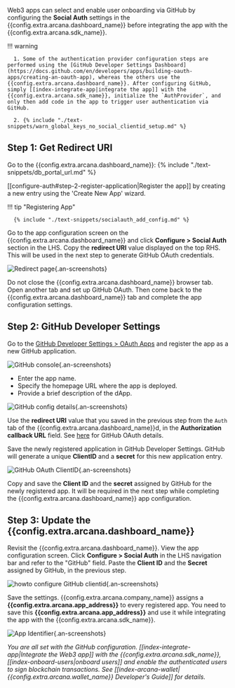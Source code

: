 Web3 apps can select and enable user onboarding via GitHub by configuring the **Social Auth** settings in the {{config.extra.arcana.dashboard_name}} before integrating the app with the {{config.extra.arcana.sdk_name}}.

!!! warning

      1. Some of the authentication provider configuration steps are performed using the [GitHub Developer Settings Dashboard](https://docs.github.com/en/developers/apps/building-oauth-apps/creating-an-oauth-app), whereas the others use the {{config.extra.arcana.dashboard_name}}. After configuring GitHub, simply [[index-integrate-app|integrate the app]] with the {{config.extra.arcana.sdk_name}}, initialize the `AuthProvider`, and only then add code in the app to trigger user authentication via GitHub.

      2. {% include "./text-snippets/warn_global_keys_no_social_clientid_setup.md" %}
      
## Step 1: Get Redirect URI

Go to the {{config.extra.arcana.dashboard_name}}: {% include "./text-snippets/db_portal_url.md" %}

[[configure-auth#step-2-register-application|Register the app]] by creating a new entry using the 'Create New App' wizard. 

!!! tip "Registering App"
          
      {% include "./text-snippets/socialauth_add_config.md" %}

Go to the app configuration screen on the {{config.extra.arcana.dashboard_name}} and click **Configure > Social Auth** section in the LHS. Copy the **redirect URI** value displayed on the top RHS. This will be used in the next step to generate GitHub OAuth credentials.

![Redirect page](/img/an_dApp_config_redirect_uri.png){.an-screenshots}

Do not close the {{config.extra.arcana.dashboard_name}} browser tab. Open another tab and set up GitHub OAuth. Then come back to the {{config.extra.arcana.dashboard_name}} tab and complete the app configuration settings.

## Step 2: GitHub Developer Settings

Go to the [GitHub Developer Settings > OAuth Apps](https://github.com/settings/applications/new) and register the app as a new GitHub application.

![GitHub console](/img/an_dApp_github_dev_console.png){.an-screenshots}

- Enter the app name.
- Specify the homepage URL where the app is deployed.
- Provide a brief description of the dApp.

![GitHub config details](/img/an_dApp_github_dev_console_config_details.png){.an-screenshots}

Use the **redirect URI** value that you saved in the previous step from the `Auth` tab of the {{config.extra.arcana.dashboard_name}}d, in the **Authorization callback URL** field. See [here](https://docs.github.com/en/developers/apps/building-oauth-apps/authorizing-oauth-apps) for GitHub OAuth details.

Save the newly registered application in GitHub Developer Settings. GitHub will generate a unique **ClientID** and a **secret** for this new application entry.

![GitHub OAuth ClientID](/img/an_dApp_github_clientID.png){.an-screenshots}

Copy and save the **Client ID** and the **secret** assigned by GitHub for the newly registered app. It will be required in the next step while completing the {{config.extra.arcana.dashboard_name}} app configuration.

## Step 3: Update the {{config.extra.arcana.dashboard_name}}

Revisit the {{config.extra.arcana.dashboard_name}}. View the app configuration screen. Click **Configure > Social Auth** in the LHS navigation bar and refer to the "GitHub" field. Paste the **Client ID** and the **Secret** assigned by GitHub, in the previous step.

![howto configure GitHub clientid](/img/an_dApp_github_config.png){.an-screenshots}

Save the settings. {{config.extra.arcana.company_name}} assigns a **{{config.extra.arcana.app_address}}** to every registered app. You need to save this **{{config.extra.arcana.app_address}}** and use it while integrating the app with the {{config.extra.arcana.sdk_name}}.

![App Identifier](/img/an_db_app_address.png){.an-screenshots}

*You are all set with the GitHub configuration. [[index-integrate-app|Integrate the Web3 app]] with the {{config.extra.arcana.sdk_name}}, [[index-onboard-users|onboard users]] and enable the authenticated users to sign blockchain transactions. See [[index-arcana-wallet|{{config.extra.arcana.wallet_name}} Developer's Guide]] for details.*
